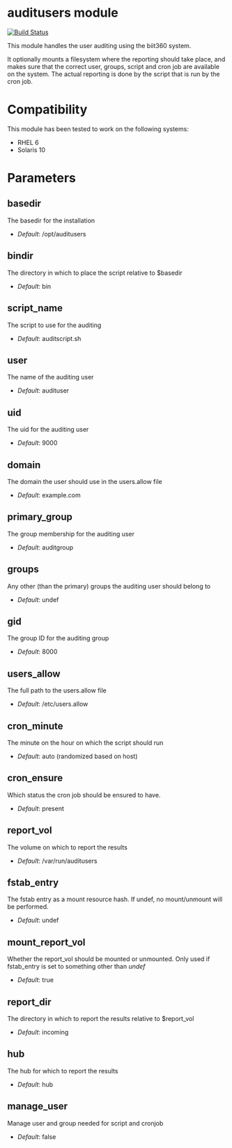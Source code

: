 # auditusers module #

[![Build Status](
https://api.travis-ci.org/MWinther/puppet-module-auditusers.png?branch=master)](https://travis-ci.org/MWinther/puppet-module-auditusers)

This module handles the user auditing using the biit360 system.

It optionally mounts a filesystem where the reporting should take place, and
makes sure that the correct user, groups, script and cron job are available
on the system. The actual reporting is done by the script that is run by the
cron job.

# Compatibility #

This module has been tested to work on the following systems:

 * RHEL 6
 * Solaris 10

# Parameters #

basedir
-------
The basedir for the installation

- *Default*: /opt/auditusers

bindir
-------
The directory in which to place the script relative to $basedir

- *Default*: bin

script\_name
-----------
The script to use for the auditing

- *Default*: auditscript.sh

user
----
The name of the auditing user

- *Default*: audituser

uid
---
The uid for the auditing user

- *Default*: 9000

domain
------
The domain the user should use in the users.allow file

- *Default*: example.com

primary\_group
-------------
The group membership for the auditing user

- *Default*: auditgroup

groups
------
Any other (than the primary) groups the auditing user should belong to

- *Default*: undef

gid
---
The group ID for the auditing group

- *Default*: 8000

users\_allow
-----------
The full path to the users.allow file

- *Default*: /etc/users.allow

cron\_minute
-----------
The minute on the hour on which the script should run

- *Default*: auto (randomized based on host)

cron\_ensure
-----------
Which status the cron job should be ensured to have.

- *Default*: present

report\_vol
-----------
The volume on which to report the results

- *Default*: /var/run/auditusers

fstab\_entry
------------
The fstab entry as a mount resource hash. If undef, no mount/unmount will
be performed.

- *Default*: undef

mount_report_vol
----------------
Whether the report_vol should be mounted or unmounted. Only used if
fstab_entry is set to something other than *undef*

- *Default*: true

report\_dir
-----------

The directory in which to report the results relative to $report_vol

- *Default*: incoming

hub
---
The hub for which to report the results

- *Default*: hub

manage_user
-----------
Manage user and group needed for script and cronjob

- *Default*: false
